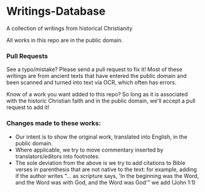 # Writings-Database
A collection of writings from historical Christianity

All works in this repo are in the public domain. 

### Pull Requests

See a typo/mistake? Please send a pull request to fix it! Most of these writings are from ancient texts that have entered the public domain and been scanned and turned into text via OCR, which often has errors.

Know of a work you want added to this repo? So long as it is associated with the historic Christian faith and in the public domain, we'll accept a pull request to add it! 

### Changes made to these works:

- Our intent is to show the original work, translated into English, in the public domain.
- Where applicable, we try to move commentary inserted by translators/editors into footnotes.
- The sole deviation from the above is we try to add citations to Bible verses in parenthesis that are not native to the text: for example, adding if the author writes "... as scripture says, 'In the beginning was the Word, and the Word was with God, and the Word was God'" we add (John 1:1)
